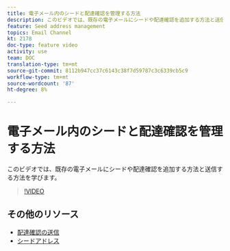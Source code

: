 ```yaml
---
title: 電子メール内のシードと配達確認を管理する方法
description: このビデオでは、既存の電子メールにシードや配達確認を追加する方法と送信する方法を学びます。
feature: Seed address management
topics: Email Channel
kt: 2178
doc-type: feature video
activity: use
team: DOC
translation-type: tm+mt
source-git-commit: 8112b947cc37c6143c38f7d59787c3c6339cb5c9
workflow-type: tm+mt
source-wordcount: '87'
ht-degree: 8%

---
```



# 電子メール内のシードと配達確認を管理する方法

このビデオでは、既存の電子メールにシードや配達確認を追加する方法と送信する方法を学びます。

>[!VIDEO](https://video.tv.adobe.com/v/25606?quality=12)

## その他のリソース

- [配達確認の送信](https://docs.adobe.com/content/help/en/campaign-classic/using/transactional-messaging/message-templates/sending-a-proof.html)
- [シードアドレス](https://docs.adobe.com/content/help/en/campaign-classic/using/configuring-campaign-classic/use-a-custom-recipient-table/seed-addresses.html)